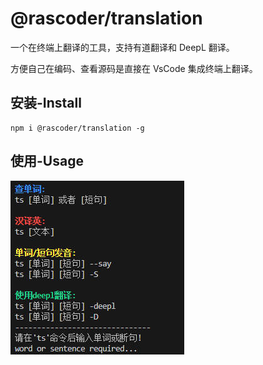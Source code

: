 # @rascoder/translation

一个在终端上翻译的工具，支持有道翻译和 DeepL 翻译。

方便自己在编码、查看源码是直接在 VsCode 集成终端上翻译。

## 安装-Install

```
npm i @rascoder/translation -g
```

## 使用-Usage

![](./useage.jpeg)